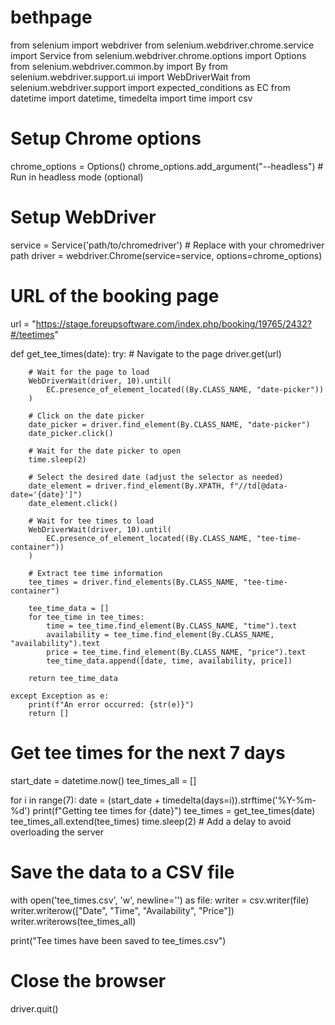# bethpage
from selenium import webdriver
from selenium.webdriver.chrome.service import Service
from selenium.webdriver.chrome.options import Options
from selenium.webdriver.common.by import By
from selenium.webdriver.support.ui import WebDriverWait
from selenium.webdriver.support import expected_conditions as EC
from datetime import datetime, timedelta
import time
import csv

# Setup Chrome options
chrome_options = Options()
chrome_options.add_argument("--headless")  # Run in headless mode (optional)

# Setup WebDriver
service = Service('path/to/chromedriver')  # Replace with your chromedriver path
driver = webdriver.Chrome(service=service, options=chrome_options)

# URL of the booking page
url = "https://stage.foreupsoftware.com/index.php/booking/19765/2432?#/teetimes"

def get_tee_times(date):
    try:
        # Navigate to the page
        driver.get(url)

        # Wait for the page to load
        WebDriverWait(driver, 10).until(
            EC.presence_of_element_located((By.CLASS_NAME, "date-picker"))
        )

        # Click on the date picker
        date_picker = driver.find_element(By.CLASS_NAME, "date-picker")
        date_picker.click()

        # Wait for the date picker to open
        time.sleep(2)

        # Select the desired date (adjust the selector as needed)
        date_element = driver.find_element(By.XPATH, f"//td[@data-date='{date}']")
        date_element.click()

        # Wait for tee times to load
        WebDriverWait(driver, 10).until(
            EC.presence_of_element_located((By.CLASS_NAME, "tee-time-container"))
        )

        # Extract tee time information
        tee_times = driver.find_elements(By.CLASS_NAME, "tee-time-container")
        
        tee_time_data = []
        for tee_time in tee_times:
            time = tee_time.find_element(By.CLASS_NAME, "time").text
            availability = tee_time.find_element(By.CLASS_NAME, "availability").text
            price = tee_time.find_element(By.CLASS_NAME, "price").text
            tee_time_data.append([date, time, availability, price])

        return tee_time_data

    except Exception as e:
        print(f"An error occurred: {str(e)}")
        return []

# Get tee times for the next 7 days
start_date = datetime.now()
tee_times_all = []

for i in range(7):
    date = (start_date + timedelta(days=i)).strftime('%Y-%m-%d')
    print(f"Getting tee times for {date}")
    tee_times = get_tee_times(date)
    tee_times_all.extend(tee_times)
    time.sleep(2)  # Add a delay to avoid overloading the server

# Save the data to a CSV file
with open('tee_times.csv', 'w', newline='') as file:
    writer = csv.writer(file)
    writer.writerow(["Date", "Time", "Availability", "Price"])
    writer.writerows(tee_times_all)

print("Tee times have been saved to tee_times.csv")

# Close the browser
driver.quit()
